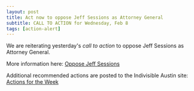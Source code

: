 ```yaml
---
layout: post
title: Act now to oppose Jeff Sessions as Attorney General
subtitle: CALL TO ACTION for Wednesday, Feb 8
tags: [action-alert]
---
```


We are reiterating yesterday's _call to action_ to oppose Jeff Sessions as Attorney General.

More information here: [Oppose Jeff Sessions](/2017-02-06-article02)

Additional recommended actions are posted to the Indivisible Austin site: [Actions for the Week](https://www.indivisibleaustin.com/actions-for-the-week/)

